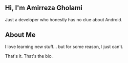 ## Hi, I'm Amirreza Gholami

Just a developer who honestly has no clue about Android.

## About Me

I love learning new stuff...
but for some reason, I just can't.

That's it. That's the bio.
